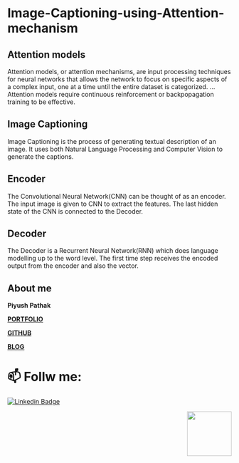 # Image-Captioning-using-Attention-mechanism

## Attention models
Attention models, or attention mechanisms, are input processing techniques for neural networks that allows the network to focus on specific aspects of a complex input, one at a time until the entire dataset is categorized. ... Attention models require continuous reinforcement or backpopagation training to be effective.


## Image Captioning
Image Captioning is the process of generating textual description of an image. It uses both Natural Language Processing and Computer Vision to generate the captions.

## Encoder
The Convolutional Neural Network(CNN) can be thought of as an encoder. The input image is given to CNN to extract the features. The last hidden state of the CNN is connected to the Decoder.

## Decoder
The Decoder is a Recurrent Neural Network(RNN) which does language modelling up to the word level. The first time step receives the encoded output from the encoder and also the <START> vector.

## About me

**Piyush Pathak**

[**PORTFOLIO**](https://anirudhrapathak3.wixsite.com/piyush)

[**GITHUB**](https://github.com/piyushpathak03)

[**BLOG**](https://medium.com/@piyushpathak03)


# 📫 Follw me: 

[![Linkedin Badge](https://img.shields.io/badge/-PiyushPathak-blue?style=flat-square&logo=Linkedin&logoColor=white&link=https://www.linkedin.com/in/piyushpathak03/)](https://www.linkedin.com/in/piyushpathak03/)

<p  align="right"><img height="100" src = "https://media.giphy.com/media/l3URDstnIjBNY7rwLB/giphy.gif"></p>
